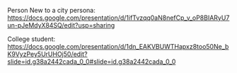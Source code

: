 Person New to a city persona: https://docs.google.com/presentation/d/1ifTvzqq0aN8nefCp_v_oP8BIARyU7un-pJeMdyX84SQ/edit?usp=sharing 

College student: https://docs.google.com/presentation/d/1dn_EAKVBUWTHapxz8too50Ne_bK9VyzPey5UrUHOj50/edit?slide=id.g38a2442cada_0_0#slide=id.g38a2442cada_0_0

